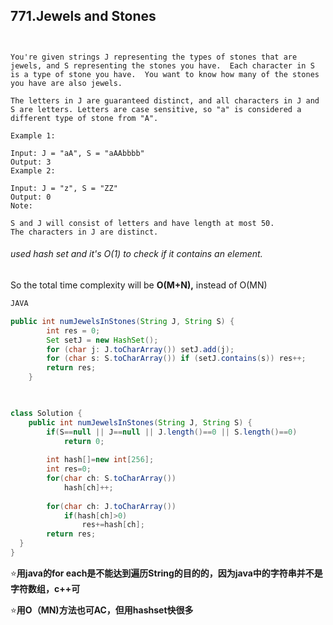 ## 771.Jewels and Stones

```


You're given strings J representing the types of stones that are jewels, and S representing the stones you have.  Each character in S is a type of stone you have.  You want to know how many of the stones you have are also jewels.

The letters in J are guaranteed distinct, and all characters in J and S are letters. Letters are case sensitive, so "a" is considered a different type of stone from "A".

Example 1:

Input: J = "aA", S = "aAAbbbb"
Output: 3
Example 2:

Input: J = "z", S = "ZZ"
Output: 0
Note:

S and J will consist of letters and have length at most 50.
The characters in J are distinct.
```



###### used hash set and it's O(1) to check if it contains an element.

So the total time complexity will be **O(M+N),** instead of O(MN)

```java
JAVA

public int numJewelsInStones(String J, String S) {
        int res = 0;
        Set setJ = new HashSet();
        for (char j: J.toCharArray()) setJ.add(j);
        for (char s: S.toCharArray()) if (setJ.contains(s)) res++;
        return res;
    }
    


class Solution {
    public int numJewelsInStones(String J, String S) {
        if(S==null || J==null || J.length()==0 || S.length()==0)
            return 0;
        
        int hash[]=new int[256];
        int res=0;
        for(char ch: S.toCharArray())
            hash[ch]++;
        
        for(char ch: J.toCharArray())
            if(hash[ch]>0)
                res+=hash[ch];
        return res;
  }
}
```





⭐**用java的for each是不能达到遍历String的目的的，因为java中的字符串并不是字符数组，c++可**

⭐**用O（MN)方法也可AC，但用hashset快很多**

